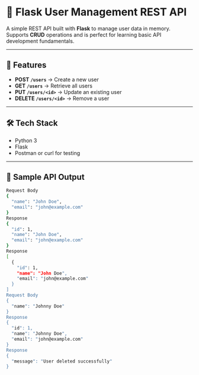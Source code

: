 # 📌 Flask User Management REST API

A simple REST API built with **Flask** to manage user data in memory.  
Supports **CRUD** operations and is perfect for learning basic API development fundamentals.

---

## 🚀 Features
- **POST `/users`** → Create a new user
- **GET `/users`** → Retrieve all users
- **PUT `/users/<id>`** → Update an existing user
- **DELETE `/users/<id>`** → Remove a user

---

## 🛠 Tech Stack
- Python 3
- Flask
- Postman or curl for testing

---

## 📌 Sample API Output
```bash
Request Body
{
  "name": "John Doe",
  "email": "john@example.com"
}
Response
{
  "id": 1,
  "name": "John Doe",
  "email": "john@example.com"
}
Response
[
  {
    "id": 1,
    "name": "John Doe",
    "email": "john@example.com"
  }
]
Request Body
{
  "name": "Johnny Doe"
}
Response
{
  "id": 1,
  "name": "Johnny Doe",
  "email": "john@example.com"
}
Response
{
  "message": "User deleted successfully"
}

